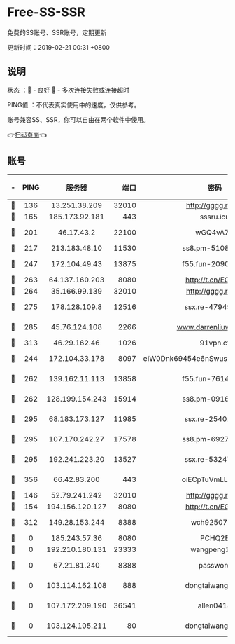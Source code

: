 # Free-SS-SSR

免费的SS账号、SSR账号，定期更新

更新时间：2019-02-21 00:31 +0800

## 说明

状态     ：🙂 - 良好 🙁 - 多次连接失败或连接超时

PING值   ：不代表真实使用中的速度，仅供参考。

账号兼容SS、SSR，你可以自由在两个软件中使用。

👉[扫码页面](https://liesauer.github.io/free-ss-ssr.github.io/)👈

## 账号

|-|PING|服务器|端口|密码|加密方式|区域|
|:----:|:----:|:-----:|-----:|:----:|:----:|:----:|
|🙂|136|13.251.38.209|32010|http://gggg.rocks|chacha20|SG|
|🙂|165|185.173.92.181|443|sssru.icu|rc4-md5|RU|
|🙂|201|46.17.43.2|22100|wGQ4vA7D|aes-256-gcm|RU|
|🙂|217|213.183.48.10|11530|ss8.pm-51089820|rc4-md5|RU|
|🙂|247|172.104.49.43|13875|f55.fun-20902073|aes-256-cfb|SG|
|🙂|263|64.137.160.203|8080|http://t.cn/EGJIyrl|rc4-md5|CA|
|🙂|264|35.166.99.139|32010|http://gggg.rocks|chacha20|US|
|🙂|275|178.128.109.8|12516|ssx.re-47949672|aes-256-cfb|SG|
|🙂|285|45.76.124.108|2266|www.darrenliuwei.com|aes-256-cfb|AU|
|🙂|313|46.29.162.46|1026|91vpn.cf|rc4-md5|RU|
|🙂|244|172.104.33.178|8097|eIW0Dnk69454e6nSwuspv9DmS201tQ0D|aes-256-cfb|SG|
|🙂|262|139.162.11.113|13858|f55.fun-76142283|aes-256-cfb|SG|
|🙂|262|128.199.154.243|15914|ss8.pm-09160539|aes-256-cfb|SG|
|🙂|295|68.183.173.127|11985|ssx.re-25401129|aes-256-cfb|US|
|🙂|295|107.170.242.27|17578|ss8.pm-69276184|aes-256-cfb|US|
|🙂|295|192.241.223.20|13527|ssx.re-53247060|aes-256-cfb|US|
|🙂|356|66.42.83.200|443|oiECpTuVmLLxk4Ts|aes-256-cfb|US|
|🙁|146|52.79.241.242|32010|http://gggg.rocks|chacha20|KR|
|🙁|154|194.156.120.127|8080|http://t.cn/EGJIyrl|rc4-md5|RU|
|🙁|312|149.28.153.244|8388|wch92507@#|aes-256-cfb|SG|
|🙁|0|185.243.57.36|8080|PCHQ2E|rc4-md5|US|
|🙁|0|192.210.180.131|23333|wangpeng123|chacha20|US|
|🙁|0|67.21.81.240|8388|password|aes-256-cfb|US|
|🙁|0|103.114.162.108|888|dongtaiwang.com|aes-256-cfb|US|
|🙁|0|107.172.209.190|36541|allen0418|aes-256-cfb|US|
|🙁|0|103.124.105.211|80|dongtaiwang.com|aes-256-cfb|US|
